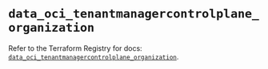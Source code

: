 # `data_oci_tenantmanagercontrolplane_organization`

Refer to the Terraform Registry for docs: [`data_oci_tenantmanagercontrolplane_organization`](https://registry.terraform.io/providers/hashicorp/oci/7.19.0/docs/data-sources/tenantmanagercontrolplane_organization).
